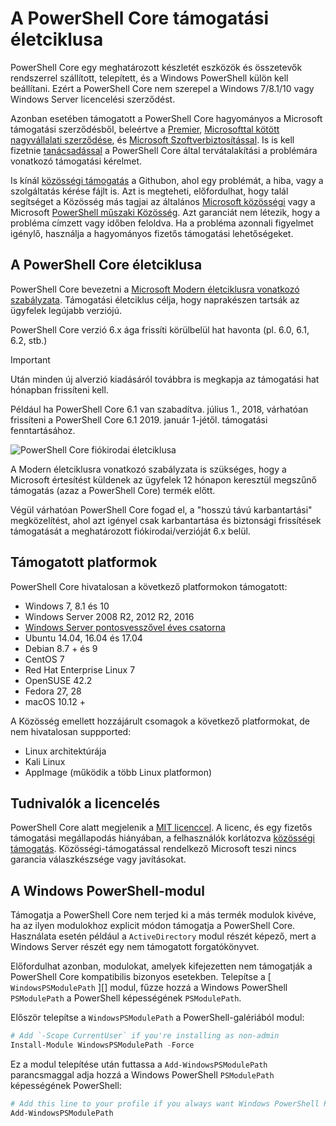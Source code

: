 # <a name="powershell-core-support-lifecycle"></a>A PowerShell Core támogatási életciklusa

PowerShell Core egy meghatározott készletét eszközök és összetevők rendszerrel szállított, telepített, és a Windows PowerShell külön kell beállítani.
Ezért a PowerShell Core nem szerepel a Windows 7/8.1/10 vagy Windows Server licencelési szerződést.

Azonban esetében támogatott a PowerShell Core hagyományos a Microsoft támogatási szerződésből, beleértve a [Premier][], [Microsofttal kötött nagyvállalati szerződése][enterprise-agreement], és [Microsoft Szoftverbiztosítással][assurance].
Is is kell fizetnie [tanácsadással][] a PowerShell Core által tervátalakítási a problémára vonatkozó támogatási kérelmet.

Is kínál [közösségi támogatás][] a Githubon, ahol egy problémát, a hiba, vagy a szolgáltatás kérése fájlt is.
Azt is megteheti, előfordulhat, hogy talál segítséget a Közösség más tagjai az általános [Microsoft közösségi][] vagy a Microsoft [PowerShell műszaki Közösség][].
Azt garanciát nem létezik, hogy a probléma címzett vagy időben feloldva.
Ha a probléma azonnali figyelmet igénylő, használja a hagyományos fizetős támogatási lehetőségeket.

## <a name="lifecycle-of-powershell-core"></a>A PowerShell Core életciklusa

PowerShell Core bevezetni a [Microsoft Modern életciklusra vonatkozó szabályzata][modern].
Támogatási életciklus célja, hogy naprakészen tartsák az ügyfelek legújabb verziójú.

PowerShell Core verzió 6.x ága frissíti körülbelül hat havonta (pl. 6.0, 6.1, 6.2, stb.)

> [!IMPORTANT]
> Után minden új alverzió kiadásáról továbbra is megkapja az támogatási hat hónapban frissíteni kell.

Például ha PowerShell Core 6.1 van szabadítva. július 1., 2018, várhatóan frissíteni a PowerShell Core 6.1 2019. január 1-jétől. támogatási fenntartásához.

![PowerShell Core fiókirodai életciklusa][lifecycle-chart]

A Modern életciklusra vonatkozó szabályzata is szükséges, hogy a Microsoft értesítést küldenek az ügyfelek 12 hónapon keresztül megszűnő támogatás (azaz a PowerShell Core) termék előtt.

Végül várhatóan PowerShell Core fogad el, a "hosszú távú karbantartási" megközelítést, ahol azt igényel csak karbantartása és biztonsági frissítések támogatását a meghatározott fiókirodai/verzióját 6.x belül.

## <a name="supported-platforms"></a>Támogatott platformok

PowerShell Core hivatalosan a következő platformokon támogatott:

* Windows 7, 8.1 és 10
* Windows Server 2008 R2, 2012 R2, 2016
* [Windows Server pontosvesszővel éves csatorna][semi-annual]
* Ubuntu 14.04, 16.04 és 17.04
* Debian 8.7 + és 9
* CentOS 7
* Red Hat Enterprise Linux 7
* OpenSUSE 42.2
* Fedora 27, 28
* macOS 10.12 +

A Közösség emellett hozzájárult csomagok a következő platformokat, de nem hivatalosan suppported:

* Linux architektúrája
* Kali Linux
* AppImage (működik a több Linux platformon)

## <a name="notes-on-licensing"></a>Tudnivalók a licencelés

PowerShell Core alatt megjelenik a [MIT licenccel][].
A licenc, és egy fizetős támogatási megállapodás hiányában, a felhasználók korlátozva [közösségi támogatás][].
Közösségi-támogatással rendelkező Microsoft teszi nincs garancia válaszkészsége vagy javításokat.

## <a name="windows-powershell-module"></a>A Windows PowerShell-modul

Támogatja a PowerShell Core nem terjed ki a más termék modulok kivéve, ha az ilyen modulokhoz explicit módon támogatja a PowerShell Core.
Használata esetén például a `ActiveDirectory` modul részét képező, mert a Windows Server részét egy nem támogatott forgatókönyvet.

Előfordulhat azonban, modulokat, amelyek kifejezetten nem támogatják a PowerShell Core kompatibilis bizonyos esetekben.
Telepítse a [ `WindowsPSModulePath` ][] modul, fűzze hozzá a Windows PowerShell `PSModulePath` a PowerShell képességének `PSModulePath`.

Először telepítse a `WindowsPSModulePath` a PowerShell-galériából modul:

```powershell
# Add `-Scope CurrentUser` if you're installing as non-admin
Install-Module WindowsPSModulePath -Force
```

Ez a modul telepítése után futtassa a `Add-WindowsPSModulePath` parancsmaggal adja hozzá a Windows PowerShell `PSModulePath` képességének PowerShell:

```powershell
# Add this line to your profile if you always want Windows PowerShell PSModulePath
Add-WindowsPSModulePath
```

[Premier]: https://www.microsoft.com/en-us/microsoftservices/support.aspx
[enterprise-agreement]: https://www.microsoft.com/en-us/licensing/licensing-programs/enterprise.aspx
[assurance]: https://www.microsoft.com/en-us/licensing/licensing-programs/software-assurance-default.aspx
[közösségi támogatás]: https://github.com/powershell/powershell/issues
[Microsoft közösségi]: https://answers.microsoft.com/
[PowerShell műszaki Közösség]: https://techcommunity.microsoft.com/t5/PowerShell/ct-p/WindowsPowerShell
[tanácsadással]: https://support.microsoft.com/assistedsupportproducts
[modern]: https://support.microsoft.com/help/30881/modern-lifecycle-policy
[lifecycle-chart]: ./images/modern-lifecycle.png
[semi-annual]: https://docs.microsoft.com/windows-server/get-started/semi-annual-channel-overview
[MIT licenccel]: https://github.com/PowerShell/PowerShell/blob/master/LICENSE.txt
["WindowsPSModulePath"]: https://www.powershellgallery.com/packages/WindowsPSModulePath/
